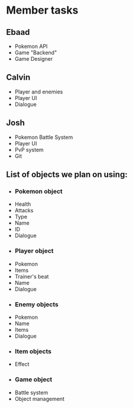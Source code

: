 # Member tasks
## Ebaad
- Pokemon API
- Game "Backend"
- Game Designer
## Calvin
- Player and enemies
- Player UI
- Dialogue
## Josh
- Pokemon Battle System
- Player UI
- PvP system
- Git


## List of objects we plan on using:
- ### Pokemon object
- Health
- Attacks
- Type
- Name
- ID
- Dialogue
- ### Player object
- Pokemon
- Items
- Trainer's beat
- Name
- Dialogue
- ### Enemy objects
- Pokemon
- Name
- Items
- Dialogue
- ### Item objects
- Effect
- ### Game object
- Battle system
- Object management



